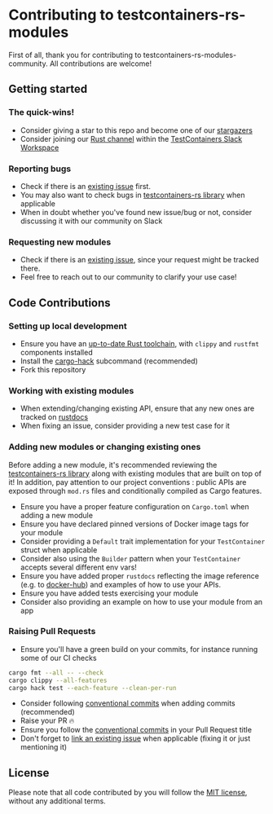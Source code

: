 # Contributing to testcontainers-rs-modules

First of all, thank you for contributing to testcontainers-rs-modules-community. All contributions are welcome!

## Getting started

### The quick-wins!

- Consider giving a star to this repo and become one of our [stargazers](https://github.com/testcontainers/testcontainers-rs-modules-community/stargazers)
- Consider joining our [Rust channel](https://testcontainers.slack.com/archives/C048EPGRCER) within the [TestContainers Slack Workspace](https://testcontainers.slack.com/)

### Reporting bugs

- Check if there is an [existing issue](https://github.com/testcontainers/testcontainers-rs-modules-community/issues) first. 
- You may also want to check bugs in [testcontainers-rs library](https://github.com/testcontainers/testcontainers-rs/issues) when applicable
- When in doubt whether you've found new issue/bug or not, consider discussing it with our community on Slack

### Requesting new modules

- Check if there is an [existing issue](https://github.com/testcontainers/testcontainers-rs-modules-community/issues), since your request might be tracked there.
- Feel free to reach out to our community to clarify your use case!

## Code Contributions

### Setting up local development

- Ensure you have an [up-to-date Rust toolchain](https://rustup.rs/), with `clippy` and `rustfmt` components installed
- Install the [cargo-hack](https://github.com/taiki-e/cargo-hack) subcommand (recommended)
- Fork this repository

### Working with existing modules

- When extending/changing existing API, ensure that any new ones are tracked on [rustdocs](https://docs.rs/testcontainers-modules/latest/testcontainers_modules/)
- When fixing an issue, consider providing a new test case for it

### Adding new modules or changing existing ones

Before adding a new module, it's recommended reviewing the
[testcontainers-rs library](https://github.com/testcontainers/testcontainers-rs)
along with existing modules that are built on top of it! In addition, pay attention to our project conventions : public APIs 
are exposed through `mod.rs` files and conditionally compiled as Cargo features. 

- Ensure you have a proper feature configuration on `Cargo.toml` when adding a new module
- Ensure you have declared pinned versions of Docker image tags for your module
- Consider providing a `Default` trait implementation for your `TestContainer` struct when applicable
- Consider also using the `Builder` pattern when your `TestContainer` accepts several different env vars!
- Ensure you have added proper `rustdocs` reflecting the image reference (e.g. to [docker-hub](hub.docker.com)) and examples of how to use your APIs.
- Ensure you have added tests exercising your module
- Consider also providing an example on how to use your module from an app

### Raising Pull Requests

- Ensure you'll have a green build on your commits, for instance running some of our CI checks

```bash
cargo fmt --all -- --check
cargo clippy --all-features
cargo hack test --each-feature --clean-per-run 
```
- Consider following [conventional commits](https://julien.ponge.org/blog/the-power-of-conventional-commits/) when adding commits (recommended)
- Raise your PR 🔥
- Ensure you follow the [conventional commits](https://julien.ponge.org/blog/the-power-of-conventional-commits/) in your Pull Request title
- Don't forget to [link an existing issue](https://docs.github.com/en/issues/tracking-your-work-with-issues/linking-a-pull-request-to-an-issue#linking-a-pull-request-to-an-issue-using-a-keyword) when applicable (fixing it or just mentioning it)

## License

Please note that all code contributed by you will follow the [MIT license](http://opensource.org/licenses/MIT),
without any additional terms.

